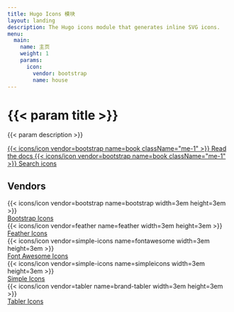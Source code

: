 ```yaml
---
title: Hugo Icons 模块
layout: landing
description: The Hugo icons module that generates inline SVG icons.
menu:
  main:
    name: 主页
    weight: 1
    params:
      icon:
        vendor: bootstrap
        name: house
---
```


<div class="px-4 pt-5 my-5 text-center border-bottom">
  <h1 class="display-4 fw-bold">{{< param title >}}</h1>
  <div class="col-lg-6 mx-auto">
    <p class="lead mb-4">{{< param description >}}</p>
    <div class="d-grid gap-2 d-sm-flex justify-content-sm-center mb-5">
      <a role="button" class="btn btn-primary btn-lg px-4 me-sm-3" href="{{< ref path=`docs` lang=en >}}">
        {{< icons/icon vendor=bootstrap name=book className="me-1" >}}
        Read the docs
      </a>
      <a role="button" class="btn btn-outline-success btn-lg px-4" href="{{< ref path=`icons` lang=en >}}">
        {{< icons/icon vendor=bootstrap name=book className="me-1" >}}
        Search icons
      </a>
    </div>
  </div>
</div>

<h2 class="text-center mb-5">Vendors</h2>

<div class="row row-cols-2 row-cols-sm-3 row-cols-md-5 mb-4">
  <div class="col d-flex flex-column align-items-center mb-3">
    <div class="p-4 bg-light mb-3 w-100 text-center">{{< icons/icon vendor=bootstrap name=bootstrap width=3em height=3em >}}</div>
    <div>
      <a href="{{< ref path=`docs/vendors#bootstrap-icons-vendor` lang=en >}}">Bootstrap Icons</a>
    </div>
  </div>
  <div class="col d-flex flex-column align-items-center mb-3">
    <div class="p-4 bg-light mb-3 w-100 text-center">{{< icons/icon vendor=feather name=feather width=3em height=3em >}}</div>
    <div>
      <a href="{{< ref path=`docs/vendors#feather-icons-vendor` lang=en >}}">Feather Icons</a>
    </div>
  </div>
  <div class="col d-flex flex-column align-items-center mb-3">
    <div class="p-4 bg-light mb-3 w-100 text-center">{{< icons/icon vendor=simple-icons name=fontawesome width=3em height=3em >}}</div>
    <div>
      <a href="{{< ref path=`docs/vendors#font-awesome-icons-vendor` lang=en >}}">Font Awesome Icons</a>
    </div>
  </div>
  <div class="col d-flex flex-column align-items-center mb-3">
    <div class="p-4 bg-light mb-3 w-100 text-center">{{< icons/icon vendor=simple-icons name=simpleicons width=3em height=3em >}}</div>
    <div>
      <a href="{{< ref path=`docs/vendors#simple-icons-vendor` lang=en >}}">Simple Icons</a>
    </div>
  </div>
  <div class="col d-flex flex-column align-items-center mb-3">
    <div class="p-4 bg-light mb-3 w-100 text-center">{{< icons/icon vendor=tabler name=brand-tabler width=3em height=3em >}}</div>
    <div>
      <a href="{{< ref path=`docs/vendors#tabler-icons-vendor` lang=en >}}">Tabler Icons</a>
    </div>
  </div>
</div>
